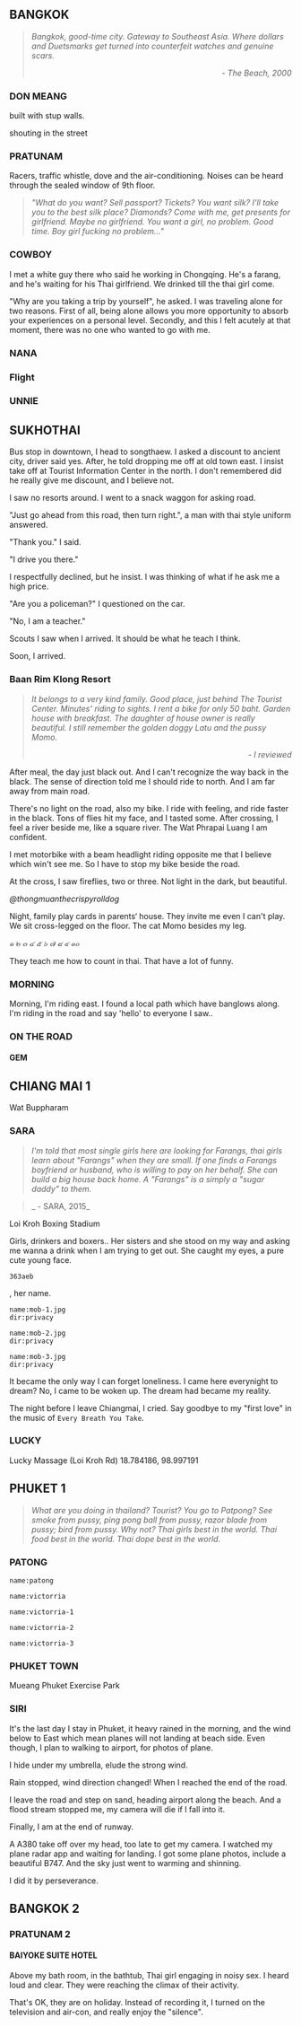 ## BANGKOK

> _Bangkok, good-time city. Gateway to Southeast Asia. Where dollars and Duetsmarks get turned into counterfeit watches and genuine scars._
> <div style="text-align: right"><em>- The Beach, 2000</em></div>

### DON MEANG

<a-flight flight="FD2557" departure="CKG" departure-time="2013-10-08 11:10" destination="DMK" arrive-time="2013-10-08 13:20"></a-flight>

<a-map driving="13.9181208,100.6009837,A1 Bus|13.802285,100.5545711,Mo Chit"></a-map>

built with stup walls.

shouting in the street

### PRATUNAM

<a-hotel name="Baiyoke Suite Hotel" date="2013-10-09" nights="3" points="13.7530194,100.5373002"></a-hotel>

Racers, traffic whistle, dove and the air-conditioning.
Noises can be heard through the sealed window of 9th floor.

> _"What do you want? Sell passport? Tickets? You want silk? I'll take you to the best silk place? Diamonds? Come with me, get presents for girlfriend. Maybe no girlfriend. You want a girl, no problem. Good time. Boy girl fucking no problem..."_

### COWBOY

I met a white guy there who said he working in Chongqing. He's a farang, and he's waiting for his Thai girlfriend.
We drinked till the thai girl come.

"Why are you taking a trip by yourself", he asked.
I was traveling alone for two reasons. First of all, being alone allows you more opportunity to absorb your experiences on a personal level. Secondly, and this I felt acutely at that moment, there was no one who wanted to go with me.

### NANA

### Flight

<a-map walking="13.7284643,100.5339654,Sala Daeng|13.7275959,100.5336985,Flight Experience"></a-map>

### UNNIE

<a-map walking="13.7377986,100.5171146,Hua Lamphong|13.7408755,100.5175149,.|13.7423625,100.5064562,China Town"></a-map>

<a-secret name="unnie"></a-secret>

<a-secret name="body2body"></a-secret>

## SUKHOTHAI

<a-map driving="13.813143,100.548074,Mo Chit Bus Station|17.014624,99.812901,Sukhothai Bus Terminal"></a-map>

Bus stop in downtown, I head to songthaew.
I asked a discount to ancient city, driver said yes.
After, he told dropping me off at old town east.
I insist take off at Tourist Information Center in the north.
I don't remembered did he really give me discount, and I believe not.

I saw no resorts around.
I went to a snack waggon for asking road.

"Just go ahead from this road, then turn right.",
a man with thai style uniform answered.

"Thank you." I said.

"I drive you there."

I respectfully declined, but he insist.
I was thinking of what if he ask me a high price.

"Are you a policeman?" I questioned on the car.

"No, I am a teacher."

Scouts I saw when I arrived.
It should be what he teach I think.

Soon, I arrived.

<a-map driving="17.030496,99.702936,Tourist Information Center|17.032004,99.702915|17.031670,99.706329,Baan Rim Klong Resort"></a-map>

### Baan Rim Klong Resort

> _It belongs to a very kind family._
> _Good place, just behind The Tourist Center._
> _Minutes' riding to sights._
> _I rent a bike for only 50 baht._
> _Garden house with breakfast._
> _The daughter of house owner is really beautiful._
> _I still remember the golden doggy Latu and the pussy Momo._
> <div style="text-align: right"><em>- I reviewed</em></div>

<a-hotel name="Baan Rim Klong Resort" date="2013-10-12" nights="2" points="17.031670,99.706329"></a-hotel>

After meal, the day just black out. And I can't recognize the way back in the black. The sense of direction told me I should ride to north. And I am far away from main road.

There's no light on the road, also my bike. I ride with feeling, and ride faster in the black. Tons of flies hit my face, and I tasted some. After crossing, I feel a river beside me, like a square river. The Wat Phrapai Luang I am confident.

I met motorbike with a beam headlight riding opposite me that I believe which win't see me. So I have to stop my bike beside the road.

At the cross, I saw fireflies, two or three. Not light in the dark, but beautiful.

<a-map walking="17.022397,99.687335,Restaurant|17.031913,99.702393,Fireflies|17.031670,99.706329,Baan Rim Klong Resort"></a-map>

_@thongmuanthecrispyrolldog_

Night, family play cards in parents‘ house.
They invite me even I can't play.
We sit cross-legged on the floor.
The cat Momo besides my leg.

_๑ ๒ ๓ ๔ ๕ ๖ ๗ ๘ ๙ ๑๐_

They teach me how to count in thai.
That have a lot of funny.

### MORNING

Morning, I'm riding east.
I found a local path which have banglows along.
I'm riding in the road and say 'hello' to everyone I saw..

<a-map walking="17.031670,99.706329,Baan Rim Klong Resort|17.0247242,99.7038567,North Gate|17.018468,99.710928,7-Eleven"></a-map>

### ON THE ROAD

<a-map driving="17.018732,99.712043,Wintour Bus Station|18.799716,99.017627,Chiang Mai Bus Terminal 3"></a-map>

#### GEM

## CHIANG MAI 1

<a-map walking="18.7964248,98.9940416,Royal Panerai Hotel|18.799951020249672,98.99499109404816|18.799282633655636,98.99798262641798|18.796672396049598,98.99682391219142|18.794726140240503,98.99898564451506|18.794685513174347,98.9964965546485|18.792156459649465,98.9976552688751|18.791294906412276,99.00110060396615|18.789749252874948,98.99644291037642|18.789984231751554,98.99322927281824,Baan klang vieng Tour|18.7964248,98.9940416,Royal Panerai Hotel"></a-map>

<a-map points="18.7879872,98.9983752,16"></a-map>

Wat Buppharam

### SARA

<a-hotel name="Tapae Place Hotel" date="2013-10-17" points="18.7878819,98.9973679"></a-hotel>

<a-hotel name="Star Hotel Chiang Mai" date="2013-10-18" points="18.7828211,98.999133"></a-hotel>

> _I'm told that most single girls here are looking for Farangs,
thai girls learn about "Farangs" when they are small.
If one finds a Farangs boyfriend or husband, who is willing to pay on her behalf.
She can build a big house back home. A "Farangs" is a simply a "sugar daddy" to them._

> _ - SARA, 2015_

<a-map points="18.7840584,98.9978128,16"></a-map>

Loi Kroh Boxing Stadium

Girls, drinkers and boxers..
Her sisters and she stood on my way and asking me wanna a drink when I am trying to get out.
She caught my eyes, a pure cute young face.

```secret
363aeb
```
, her name.

```<a-img>
name:mob-1.jpg
dir:privacy
```

```<a-img>
name:mob-2.jpg
dir:privacy
```

```<a-img>
name:mob-3.jpg
dir:privacy
```

It became the only way I can forget loneliness.
I came here everynight to dream? No, I came to be woken up.
The dream had became my reality.

The night before I leave Chiangmai, I cried.
Say goodbye to my "first love" in the music of `Every Breath You Take`.

### LUCKY

Lucky Massage (Loi Kroh Rd)
18.784186, 98.997191

<a-flight flight="FD3162" departure="CNX" departure-time="2013-10-19 13:10" destination="HKT" arrive-time="2013-10-19 15:15"></a-flight>

## PHUKET 1

> _What are you doing in thailand? Tourist? You go to Patpong? See smoke from pussy, ping pong ball from pussy, razor blade from pussy; bird from pussy. Why not? Thai girls best in the world. Thai food best in the world. Thai dope best in the world._

### PATONG

<a-hotel name="Royal Crown Hotel & Palm Spa resort" date="2013-10-19" nights="1" points="7.893803,98.305505"></a-hotel>

<a-hotel name="I Dee Hotel" points="7.8818396,98.2929051"></a-hotel>

```<a-img>
name:patong
```

```<a-img>
name:victorria
```

```<a-img>
name:victorria-1
```

```<a-img>
name:victorria-2
```

```<a-img>
name:victorria-3
```

### PHUKET TOWN

<a-map driving="7.8877042,98.2913469, Patong Bus Station|7.8832076,98.3852828, Phuket Town Bus Terminal"></a-map>


Mueang Phuket Exercise Park

<a-map walking="7.8874035,98.3829377,Pattra Mansion by AKSARA Collection|7.892255,98.3807599,Tunk-ka Cafe"></a-map>

<a-map walking="7.8874035,98.3829377,Pattra Mansion by AKSARA Collection|7.87568737416754,98.38951519014194|7.876813902286469,98.39347413041617|7.8677293941849165,98.39725386383,Saphan Hin"></a-map>

### SIRI

<a-hotel name="Chill House Nai Yang" date="2013-10-27" nights="2" points="8.0920261,98.3019226"></a-hotel>

It's the last day I stay in Phuket, it heavy rained in the morning,
and the wind below to East which mean planes will not landing at beach side.
Even though, I plan to walking to airport, for photos of plane.

I hide under my umbrella, elude the strong wind.

Rain stopped, wind direction changed! When I reached the end of the road.

I leave the road and step on sand, heading airport along the beach.
And a flood stream stopped me, my camera will die if I fall into it.

<a-map walking="8.0920261,98.3019226,Chill House Nai Yang|8.092496,98.299101|8.101805,98.299957,↑walking alone beach" points="8.111834,98.302161"></a-map>

Finally, I am at the end of runway.

A A380 take off over my head, too late to get my camera.
I watched my plane radar app and waiting for landing.
I got some plane photos, include a beautiful B747.
And the sky just went to warming and shinning.

I did it by perseverance.

<a-flight flight="FD3020" departure="HKT" departure-time="2013-10-29 08:00" destination="DMK" arrive-time="2013-10-29 09:25"></a-flight>

## BANGKOK 2

### PRATUNAM 2

#### BAIYOKE SUITE HOTEL

<a-hotel name="Baiyoke Suite Hotel" date="2013-10-29" nights="2" points="13.7530194,100.5373002"></a-hotel>

Above my bath room, in the bathtub, Thai girl engaging in noisy sex. I heard loud and clear.
They were reaching the climax of their activity.

That's OK, they are on holiday.
Instead of recording it, I turned on the television and air-con, and really enjoy the "silence".

<a-map walking="13.7530194,100.5394889,Baiyoke Suite Hotel|13.7519761,100.531616,Ratchathewi"></a-map>

<a-flight flight="FD2550" departure="DMK" departure-time="2013-10-31 06:20" destination="CKG" arrive-time="2013-10-31 10:20"></a-flight>
